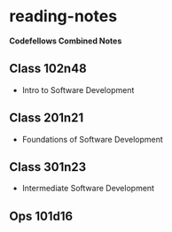 # reading-notes
**Codefellows Combined Notes**


## Class 102n48
- Intro to Software Development
## Class 201n21
 - Foundations of Software Development
## Class 301n23
- Intermediate Software Development
## Ops 101d16
